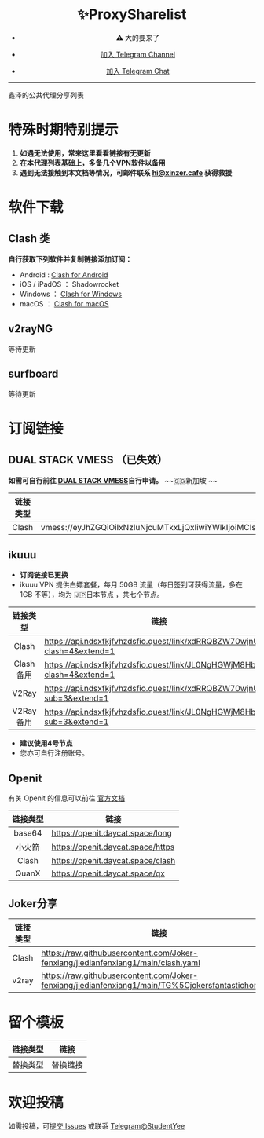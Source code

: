 <div align="center">
    <h1> ✨ProxySharelist </h1>

 -  ⚠️ 大的要来了 

 - [加入 Telegram Channel](https://t.me/Xinzer_Cafe)

 - [加入 Telegram Chat](https://t.me/Xinzer_Chat)

</div>

---

鑫泽的公共代理分享列表

# 特殊时期特别提示
 1. **如遇无法使用，常来这里看看链接有无更新**
 2. **在本代理列表基础上，多备几个VPN软件以备用**
 3. **遇到无法接触到本文档等情况，可邮件联系 hi@xinzer.cafe 获得救援**


# 软件下载
## Clash 类
**自行获取下列软件并复制链接添加订阅：**
 - Android : [Clash for Android](https://github.com/Kr328/ClashForAndroid/releases/tag/v2.5.9)
 - iOS / iPadOS ： Shadowrocket
 - Windows ： [Clash for Windows](https://github.com/Dreamacro/clash)
 - macOS ： [Clash for macOS](https://github.com/Fndroid/clash_for_windows_pkg/releases)

## v2rayNG
等待更新

## surfboard
等待更新


# 订阅链接
## DUAL STACK VMESS （已失效）
**如需可自行前往 [DUAL STACK VMESS](https://hax.co.id/dual-stack-vpn/)自行申请。**
~~🇸🇬新加坡 ~~

| 链接类型  | 链接  |
|:--------: |---------------------------------- |
| Clash  |    vmess://eyJhZGQiOiIxNzIuNjcuMTkxLjQxIiwiYWlkIjoiMCIsImhvc3QiOiJzZzIuMzF2cG4uY29tIiwiaWQiOiJkY2U0YzQ3Mi02ZjNmLTRjNDUtODBlNS1jYmZlNWVjYWQ3ZWUiLCJuZXQiOiJ3cyIsInBhdGgiOiIvZmFzdHNzaC9jaGVva2NlY2RnZWNzLzYyZmZhMWI1NTFmY2QvIiwicG9ydCI6IjQ0MyIsInBzIjoic2cyLjMxdnBuLmNvbSIsInNjeSI6ImF1dG8iLCJzbmkiOiJzZzIuMzF2cG4uY29tIiwidGxzIjoidGxzIiwidHlwZSI6IiIsInYiOiIyIn0=                             |

## ikuuu
 - **订阅链接已更换**
 - ikuuu VPN 提供白嫖套餐，每月 50GB 流量（每日签到可获得流量，多在 1GB 不等），均为 🇯🇵日本节点 ，共七个节点。

| 链接类型  | 链接  |
|:--------: |---------------------------------- |
| Clash  |    https://api.ndsxfkjfvhzdsfio.quest/link/xdRRQBZW70wjnUOv?clash=4&extend=1                               |
|   Clash 备用    |     https://api.ndsxfkjfvhzdsfio.quest/link/JL0NgHGWjM8Hby9b?clash=4&extend=1                              |
|      V2Ray     |      https://api.ndsxfkjfvhzdsfio.quest/link/xdRRQBZW70wjnUOv?sub=3&extend=1                             |
| V2Ray备用 | https://api.ndsxfkjfvhzdsfio.quest/link/JL0NgHGWjM8Hby9b?sub=3&extend=1 |

 - **建议使用4号节点**
 - 您亦可自行注册账号。

## Openit
有关 Openit 的信息可以前往 [官方文档](https://openit.daycat.space/)

| 链接类型  | 链接  |
|:--------: |---------------------------------- |
|  base64 |       https://openit.daycat.space/long                            |
|   小火箭  |           https://openit.daycat.space/https                        |
|    Clash       |       https://openit.daycat.space/clash                            |
| QuanX | https://openit.daycat.space/qx |

## Joker分享

| 链接类型  | 链接  |
|:--------: |---------------------------------- |
| Clash  |    https://raw.githubusercontent.com/Joker-fenxiang/jiedianfenxiang1/main/clash.yaml                             |
| v2ray  |    https://raw.githubusercontent.com/Joker-fenxiang/jiedianfenxiang1/main/TG%5Cjokersfantastichome.txt                              |

# 留个模板
| 链接类型  | 链接  |
|:--------: |---------------------------------- |
| 替换类型  |    替换链接                              |

# 欢迎投稿
如需投稿，可[提交 Issues](https://github.com/StudentYee/ProxySharelist/issues/new?assignees=&labels=&template=Contribution.md&title=%5B%E8%8A%82%E7%82%B9%E6%8A%95%E7%A8%BF%5D%E8%8A%82%E7%82%B9%E5%90%8D%E7%A7%B0) 或联系 [Telegram@StudentYee](https://t.me/StudentYee)
